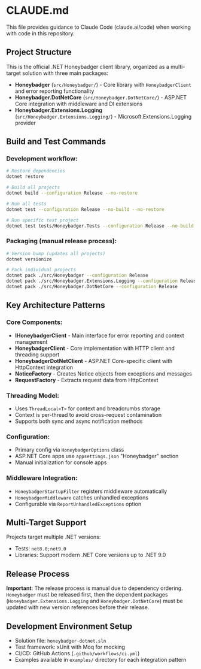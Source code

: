 # CLAUDE.md

This file provides guidance to Claude Code (claude.ai/code) when working with code in this repository.

## Project Structure

This is the official .NET Honeybadger client library, organized as a multi-target solution with three main packages:

- **Honeybadger** (`src/Honeybadger/`) - Core library with `HoneybadgerClient` and error reporting functionality
- **Honeybadger.DotNetCore** (`src/Honeybadger.DotNetCore/`) - ASP.NET Core integration with middleware and DI extensions
- **Honeybadger.Extensions.Logging** (`src/Honeybadger.Extensions.Logging/`) - Microsoft.Extensions.Logging provider

## Build and Test Commands

### Development workflow:
```bash
# Restore dependencies
dotnet restore

# Build all projects
dotnet build --configuration Release --no-restore

# Run all tests
dotnet test --configuration Release --no-build --no-restore

# Run specific test project
dotnet test tests/Honeybadger.Tests --configuration Release --no-build --no-restore
```

### Packaging (manual release process):
```bash
# Version bump (updates all projects)
dotnet versionize

# Pack individual projects
dotnet pack ./src/Honeybadger --configuration Release
dotnet pack ./src/Honeybadger.Extensions.Logging --configuration Release
dotnet pack ./src/Honeybadger.DotNetCore --configuration Release
```

## Key Architecture Patterns

### Core Components:
- **IHoneybadgerClient** - Main interface for error reporting and context management
- **HoneybadgerClient** - Core implementation with HTTP client and threading support
- **HoneybadgerDotNetClient** - ASP.NET Core-specific client with HttpContext integration
- **NoticeFactory** - Creates Notice objects from exceptions and messages
- **RequestFactory** - Extracts request data from HttpContext

### Threading Model:
- Uses `ThreadLocal<T>` for context and breadcrumbs storage
- Context is per-thread to avoid cross-request contamination
- Supports both sync and async notification methods

### Configuration:
- Primary config via `HoneybadgerOptions` class
- ASP.NET Core apps use `appsettings.json` "Honeybadger" section
- Manual initialization for console apps

### Middleware Integration:
- `HoneybadgerStartupFilter` registers middleware automatically
- `HoneybadgerMiddleware` catches unhandled exceptions
- Configurable via `ReportUnhandledExceptions` option

## Multi-Target Support

Projects target multiple .NET versions:
- Tests: `net8.0;net9.0`
- Libraries: Support modern .NET Core versions up to .NET 9.0

## Release Process

**Important**: The release process is manual due to dependency ordering. `Honeybadger` must be released first, then the dependent packages (`Honeybadger.Extensions.Logging` and `Honeybadger.DotNetCore`) must be updated with new version references before their release.

## Development Environment Setup

- Solution file: `honeybadger-dotnet.sln`
- Test framework: xUnit with Moq for mocking
- CI/CD: GitHub Actions (`.github/workflows/ci.yml`)
- Examples available in `examples/` directory for each integration pattern